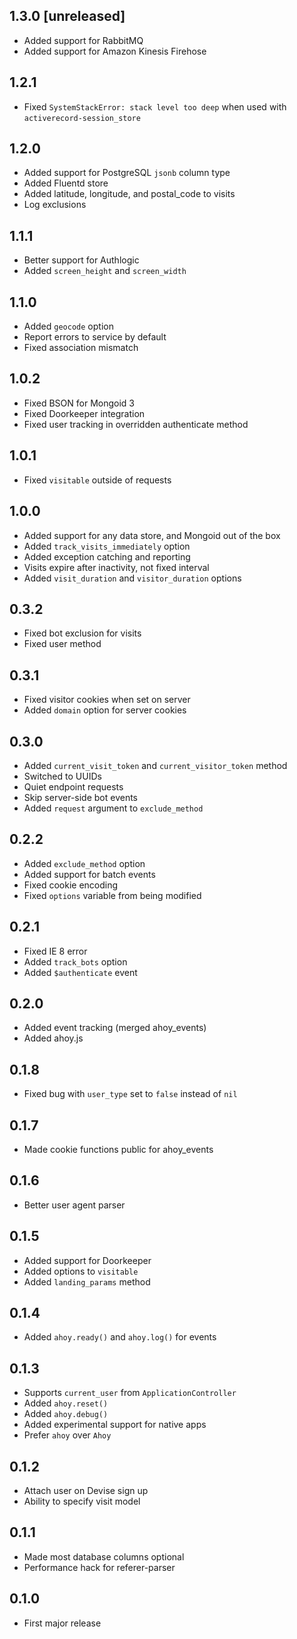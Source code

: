 ## 1.3.0 [unreleased]

- Added support for RabbitMQ
- Added support for Amazon Kinesis Firehose

## 1.2.1

- Fixed `SystemStackError: stack level too deep` when used with `activerecord-session_store`

## 1.2.0

- Added support for PostgreSQL `jsonb` column type
- Added Fluentd store
- Added latitude, longitude, and postal_code to visits
- Log exclusions

## 1.1.1

- Better support for Authlogic
- Added `screen_height` and `screen_width`

## 1.1.0

- Added `geocode` option
- Report errors to service by default
- Fixed association mismatch

## 1.0.2

- Fixed BSON for Mongoid 3
- Fixed Doorkeeper integration
- Fixed user tracking in overridden authenticate method

## 1.0.1

- Fixed `visitable` outside of requests

## 1.0.0

- Added support for any data store, and Mongoid out of the box
- Added `track_visits_immediately` option
- Added exception catching and reporting
- Visits expire after inactivity, not fixed interval
- Added `visit_duration` and `visitor_duration` options

## 0.3.2

- Fixed bot exclusion for visits
- Fixed user method

## 0.3.1

- Fixed visitor cookies when set on server
- Added `domain` option for server cookies

## 0.3.0

- Added `current_visit_token` and `current_visitor_token` method
- Switched to UUIDs
- Quiet endpoint requests
- Skip server-side bot events
- Added `request` argument to `exclude_method`

## 0.2.2

- Added `exclude_method` option
- Added support for batch events
- Fixed cookie encoding
- Fixed `options` variable from being modified

## 0.2.1

- Fixed IE 8 error
- Added `track_bots` option
- Added `$authenticate` event

## 0.2.0

- Added event tracking (merged ahoy_events)
- Added ahoy.js

## 0.1.8

- Fixed bug with `user_type` set to `false` instead of `nil`

## 0.1.7

- Made cookie functions public for ahoy_events

## 0.1.6

- Better user agent parser

## 0.1.5

- Added support for Doorkeeper
- Added options to `visitable`
- Added `landing_params` method

## 0.1.4

- Added `ahoy.ready()` and `ahoy.log()` for events

## 0.1.3

- Supports `current_user` from `ApplicationController`
- Added `ahoy.reset()`
- Added `ahoy.debug()`
- Added experimental support for native apps
- Prefer `ahoy` over `Ahoy`

## 0.1.2

- Attach user on Devise sign up
- Ability to specify visit model

## 0.1.1

- Made most database columns optional
- Performance hack for referer-parser

## 0.1.0

- First major release
